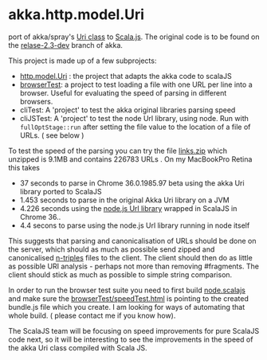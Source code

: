 akka.http.model.Uri
===================

port of akka/spray's [Uri class](http://doc.akka.io/api/akka-stream-and-http-experimental/0.4/#akka.http.model.Uri) to [Scala.js](http://www.scala-js.org/). The original code is to be found on the [relase-2.3-dev](https://github.com/akka/akka/blob/release-2.3-dev/akka-http-core/src/main/scala/akka/http/model/Uri.scala) branch of akka.

This project is made up of a few subprojects:
 * [http.model.Uri](Uri) : the project that adapts the akka code to scalaJS
 * [browserTest](browserTest): a project to test loading a file with one URL per line into a browser. Useful for evaluating the speed of parsing in different browsers. 
 * cliTest: A 'project' to test the akka original libraries parsing speed
 * cliJSTest: A 'project' to test the node Url library, using node. Run with `fullOptStage::run` after setting the file value to the location of a file of URLs. ( see below )

To test the speed of the parsing you can try the file [links.zip](https://code.google.com/p/whalebot/downloads/detail?name=links.zip) which unzipped is 9.1MB and contains 226783 URLs . On my MacBookPro Retina this takes 

 * 37 seconds to parse in Chrome 36.0.1985.97 beta using the akka Uri library ported to ScalaJS
 * 1.453 seconds to parse in the original Akka Uri library on a JVM
 * 4.226 seconds using the [node.js Url library](https://github.com/bblfish/node.scalajs) wrapped in ScalaJS  in Chrome 36..
 * 4.4 secons to parse using the node.js Url library running in node itself
 
This suggests that parsing and canonicalisation of URLs should be done on the server, which should as much as possible send zipped and canonicalised [n-triples](http://www.w3.org/TR/n-triples/) files to the client. The client should then do as little as possible URI analysis - perhaps not more than removing #fragments. The client should stick as much as possible to simple string comparison.

In order to run the browser test suite you need to first build [node.scalajs](https://github.com/bblfish/node.scalajs) and make sure the [browserTest/speedTest.html](browserTest/speedTest.html) is pointing to the created bundle.js file which you create. I am looking for ways of automating that whole build. ( please contact me if you know how).

The ScalaJS team will be focusing on speed improvements for pure ScalaJS code next, so it will be interesting to see the improvements in the speed of the akka Uri class compiled with Scala JS.

